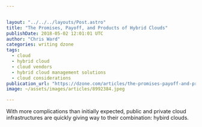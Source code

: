 ```yaml
---


layout: "../../../layouts/Post.astro"
title: "The Promises, Payoff, and Products of Hybrid Clouds"
publishDate: 2018-05-02 12:01:01 UTC
author: "Chris Ward"
categories: writing dzone
tags:
  - cloud
  - hybrid cloud
  - cloud vendors
  - hybrid cloud management solutions
  - cloud considerations
publication_url: "https://dzone.com/articles/the-promises-payoff-and-products-of-hybrid-clouds"
image: ~/assets/images/articles/8992384.jpeg

---
```

With more complications than initially expected, public and private cloud infrastructures are quickly giving way to their combination: hybird clouds.


